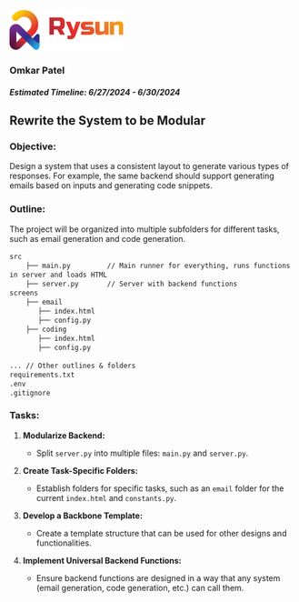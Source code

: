 ![alt text](../images/rysun_logo.png) 
<!-- <img src="https://www.rysun.com/wp-content/uploads/2023/07/rysun-logo-2.png" alt="Rysun" width="100"> -->
### Omkar Patel
##### Estimated Timeline: 6/27/2024 - 6/30/2024
## Rewrite the System to be Modular

### Objective:
Design a system that uses a consistent layout to generate various types of responses. For example, the same backend should support generating emails based on inputs and generating code snippets.

### Outline:
The project will be organized into multiple subfolders for different tasks, such as email generation and code generation.

```
src
    ├── main.py         // Main runner for everything, runs functions in server and loads HTML
    ├── server.py       // Server with backend functions
screens
    ├── email
       ├── index.html
       ├── config.py
    ├── coding
       ├── index.html
       ├── config.py

... // Other outlines & folders
requirements.txt
.env
.gitignore
```

### Tasks:
1. **Modularize Backend:**
   - Split `server.py` into multiple files: `main.py` and `server.py`.

2. **Create Task-Specific Folders:**
   - Establish folders for specific tasks, such as an `email` folder for the current `index.html` and `constants.py`.

3. **Develop a Backbone Template:**
   - Create a template structure that can be used for other designs and functionalities.

4. **Implement Universal Backend Functions:**
   - Ensure backend functions are designed in a way that any system (email generation, code generation, etc.) can call them.
